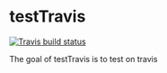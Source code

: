 # testTravis

<!-- badges: start -->
  [![Travis build status](https://travis-ci.org/bedantaguru/testTravis.svg?branch=master)](https://travis-ci.org/bedantaguru/testTravis)
  <!-- badges: end -->

The goal of testTravis is to test on travis

